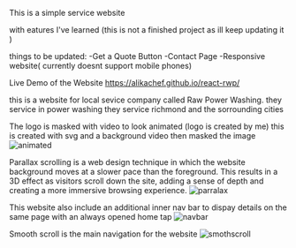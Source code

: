This is a simple service website 

with eatures I've learned (this is not a finished project as ill keep updating it )

things to be updated: 
-Get a Quote Button
-Contact Page
-Responsive website( currently doesnt support mobile phones)

Live Demo of the Website https://alikachef.github.io/react-rwp/


this is a website for local sevice company called Raw Power Washing. they service in power washing they service richmond and the sorrounding cities

The logo is masked with video to look animated (logo is created by me)
this is created with svg and a background video then masked the image 
![animated](https://user-images.githubusercontent.com/70487686/145662580-38a333d0-90b5-4335-9be2-e82e874c89bf.gif) 

Parallax scrolling is a web design technique in which the website background moves at a slower pace than the foreground. This results in a 3D effect as visitors scroll down the site, adding a sense of depth and creating a more immersive browsing experience.
![parralax](https://user-images.githubusercontent.com/70487686/145663379-c6518610-7b4e-46e8-9a69-b708b48088d5.gif)

This website also include an additional inner nav bar to dispay details on the same page
with an always opened home tap
![navbar](https://user-images.githubusercontent.com/70487686/145662894-2bb380a8-d3e9-4b31-913a-1cbde3a9630b.gif)

Smooth scroll is the main navigation for the website 
![smothscroll](https://user-images.githubusercontent.com/70487686/145662904-46c9a005-271d-4688-8623-92f30e3b2916.gif)

